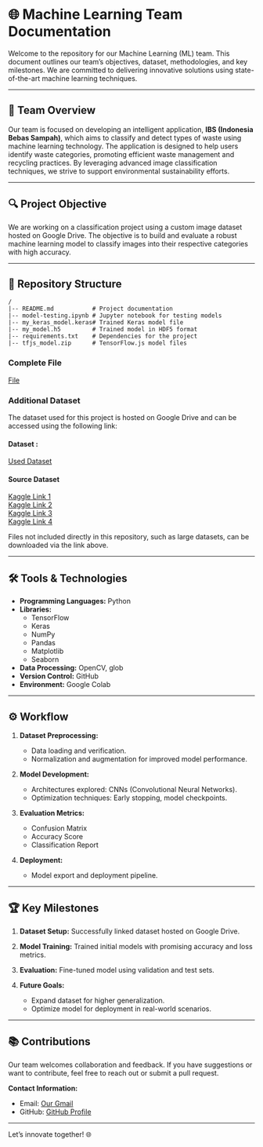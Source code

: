# 🌐 Machine Learning Team Documentation

Welcome to the repository for our Machine Learning (ML) team. This document outlines our team’s objectives, dataset, methodologies, and key milestones. We are committed to delivering innovative solutions using state-of-the-art machine learning techniques.

---

## 🔄 Team Overview

Our team is focused on developing an intelligent application, **IBS (Indonesia Bebas Sampah)**, which aims to classify and detect types of waste using machine learning technology. The application is designed to help users identify waste categories, promoting efficient waste management and recycling practices. By leveraging advanced image classification techniques, we strive to support environmental sustainability efforts.

---

## 🔍 Project Objective

We are working on a classification project using a custom image dataset hosted on Google Drive. The objective is to build and evaluate a robust machine learning model to classify images into their respective categories with high accuracy.

---

## 📁 Repository Structure

```
/
|-- README.md           # Project documentation
|-- model-testing.ipynb # Jupyter notebook for testing models
|-- my_keras_model.keras# Trained Keras model file
|-- my_model.h5         # Trained model in HDF5 format
|-- requirements.txt    # Dependencies for the project
|-- tfjs_model.zip      # TensorFlow.js model files
```
### Complete File

[File](https://drive.google.com/drive/folders/1nox8b3vygXENMgs55Zmnf2NSX4vO8nfR)

### Additional Dataset

The dataset used for this project is hosted on Google Drive and can be accessed using the following link:
#### Dataset :

[Used Dataset](https://drive.google.com/drive/folders/1Mh2Ajk_D3TiEqro-kyo1glBbxEU2wpHu?usp=sharing)<br>

#### Source Dataset
[Kaggle Link 1](https://www.kaggle.com/datasets/mostafaabla/garbage-classification)<br>
[Kaggle Link 2](https://www.kaggle.com/datasets/reyhanwiranugraha/real-image-dataset)<br>
[Kaggle Link 3](https://www.kaggle.com/datasets/mhazhary/trashify-image-dataset?resource=download)<br>
[Kaggle Link 4](https://www.kaggle.com/datasets/fathurrahmanalfarizy/sampah-daur-ulang/data)<br>


Files not included directly in this repository, such as large datasets, can be downloaded via the link above.

---

## 🛠️ Tools & Technologies

- **Programming Languages:** Python
- **Libraries:**
  - TensorFlow
  - Keras
  - NumPy
  - Pandas
  - Matplotlib
  - Seaborn
- **Data Processing:** OpenCV, glob
- **Version Control:** GitHub
- **Environment:** Google Colab

---

## ⚙️ Workflow

1. **Dataset Preprocessing:**

   - Data loading and verification.
   - Normalization and augmentation for improved model performance.

2. **Model Development:**

   - Architectures explored: CNNs (Convolutional Neural Networks).
   - Optimization techniques: Early stopping, model checkpoints.

3. **Evaluation Metrics:**

   - Confusion Matrix
   - Accuracy Score
   - Classification Report

4. **Deployment:**

   - Model export and deployment pipeline.

---

## 🏆 Key Milestones

1. **Dataset Setup:**
   Successfully linked dataset hosted on Google Drive.

2. **Model Training:**
   Trained initial models with promising accuracy and loss metrics.

3. **Evaluation:**
   Fine-tuned model using validation and test sets.

4. **Future Goals:**

   - Expand dataset for higher generalization.
   - Optimize model for deployment in real-world scenarios.

---

## 📚 Contributions

Our team welcomes collaboration and feedback. If you have suggestions or want to contribute, feel free to reach out or submit a pull request.

**Contact Information:**

- Email: [Our Gmail](capstoneibsbangkit@gmail.com)
- GitHub: [GitHub Profile](https://github.com/ibs-bangkit/ibs-bangkit)

---

Let’s innovate together! 🌐

